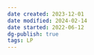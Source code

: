 ```yaml
---
date created: 2023-12-01
date modified: 2024-02-14
date started: 2022-06-12
dg-publish: true
tags: LP
---
```

